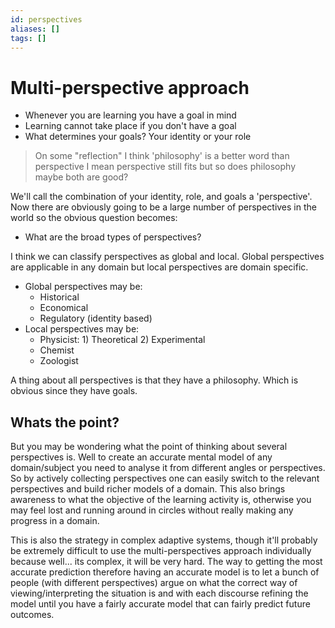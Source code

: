 ```yaml
---
id: perspectives
aliases: []
tags: []
---
```


# Multi-perspective approach
- Whenever you are learning you have a goal in mind
- Learning cannot take place if you don't have a goal
- What determines your goals? Your identity or your role

> On some "reflection" I think 'philosophy' is a better word than perspective I mean perspective still fits but so does philosophy maybe both are good?


We'll call the combination of your identity, role, and goals a 'perspective'.
Now there are obviously going to be a large number of perspectives in the world
so the obvious question becomes:
- What are the broad types of perspectives?

I think we can classify perspectives as global and local. Global perspectives
are applicable in any domain but local perspectives are domain specific.
- Global perspectives may be:
    * Historical
    * Economical
    * Regulatory (identity based)
- Local perspectives may be:
    * Physicist: 1) Theoretical 2) Experimental
    * Chemist
    * Zoologist

A thing about all perspectives is that they have a philosophy. Which is obvious
since they have goals.


## Whats the point?
But you may be wondering what the point of thinking about several perspectives
is. Well to create an accurate mental model of any domain/subject you need to
analyse it from different angles or perspectives. So by actively collecting
perspectives one can easily switch to the relevant perspectives and build
richer models of a domain. This also brings awareness to what the objective
of the learning activity is, otherwise you may feel lost and running around in
circles without really making any progress in a domain.

This is also the strategy in complex adaptive systems, though it'll probably be
extremely difficult to use the multi-perspectives approach individually because
well... its complex, it will be very hard. The way to getting the most accurate
prediction therefore having an accurate model is to let a bunch of people
(with different perspectives) argue on what the correct way of
viewing/interpreting the situation is and with each discourse refining the
model until you have a fairly accurate model that can fairly predict future
outcomes.



